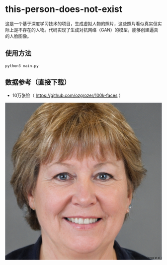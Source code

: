 # this-person-does-not-exist

这是一个基于深度学习技术的项目，生成虚拟人物的照片，这些照片看似真实但实际上是不存在的人物。代码实现了生成对抗网络（GAN）的模型，能够创建逼真的人脸图像。

## 使用方法
```
python3 main.py
```

## 数据参考（直接下载）
 - 10万张脸（ https://github.com/ozgrozer/100k-faces ）

![This Person Does Not Exist](https://github.com/XiaomingX/this-person-does-not-exist/raw/main/f681c12526e04cc5b4b365976204ef55.jpeg)
